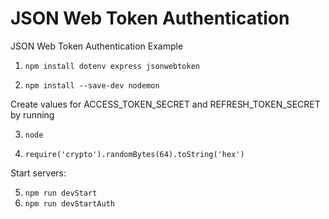 # JSON Web Token Authentication
JSON Web Token Authentication Example

1. ```npm install dotenv express jsonwebtoken```

2. ```npm install --save-dev nodemon```

Create values for ACCESS_TOKEN_SECRET and REFRESH_TOKEN_SECRET by running

3. ```node```

4. ```require('crypto').randomBytes(64).toString('hex')```

Start servers:

5. ```npm run devStart```
6. ```npm run devStartAuth```
